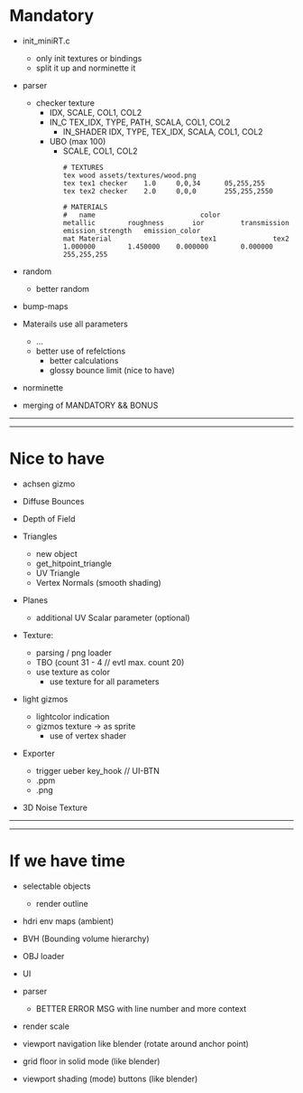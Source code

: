# Mandatory

- init_miniRT.c
	- only init textures or bindings
	- split it up and norminette it

- parser
	- checker texture
		- IDX, SCALE, COL1, COL2
		- IN_C TEX_IDX, TYPE, PATH, SCALA, COL1, COL2
			* IN_SHADER IDX, TYPE, TEX_IDX, SCALA, COL1, COL2
		- UBO (max 100)
			- SCALE, COL1, COL2
				```
				# TEXTURES
				tex wood assets/textures/wood.png
				tex tex1 checker	1.0 	0,0,34		05,255,255
				tex tex2 checker	2.0 	0,0,0 		255,255,2550

				# MATERIALS
				#	name                          color             metallic		roughness		ior			transmission	emission_strength	emission_color
				mat	Material                      tex1				tex2			1.000000		1.450000	0.000000		0.000000			255,255,255
				```

- random
	- better random

- bump-maps

- Materails use all parameters
	- …	
	- better use of refelctions
		- better calculations
		- glossy bounce limit (nice to have)

- norminette

- merging of MANDATORY && BONUS

---
---
# Nice to have

- achsen gizmo

- Diffuse Bounces

- Depth of Field

- Triangles
	- new object
	- get_hitpoint_triangle
	- UV Triangle
	- Vertex Normals (smooth shading)

- Planes
	- additional UV Scalar parameter (optional)

- Texture:
	- parsing / png loader
	- TBO (count 31 - 4 // evtl max. count 20)
	- use texture as color
		- use texture for all parameters

- light gizmos
	- lightcolor indication
	- gizmos texture -> as sprite
		- use of vertex shader

- Exporter
	- trigger ueber key_hook // UI-BTN
	- .ppm
	- .png

- 3D Noise Texture

---
---
# If we have time

- selectable objects
	- render outline

- hdri env maps (ambient)

- BVH (Bounding volume hierarchy)

- OBJ loader

- UI

- parser
	- BETTER ERROR MSG with line number and more context

- render scale

- viewport navigation like blender (rotate around anchor point)

- grid floor in solid mode (like blender)
- viewport shading (mode) buttons (like blender)
